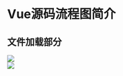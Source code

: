 
# Vue源码流程图简介
## 文件加载部分
<img src="/onload.png"/>

<div><img src="/imgs/global.png"/></div>


























<style>
#app .theme-default-content {
    max-width: 1200px;
}
</style>

